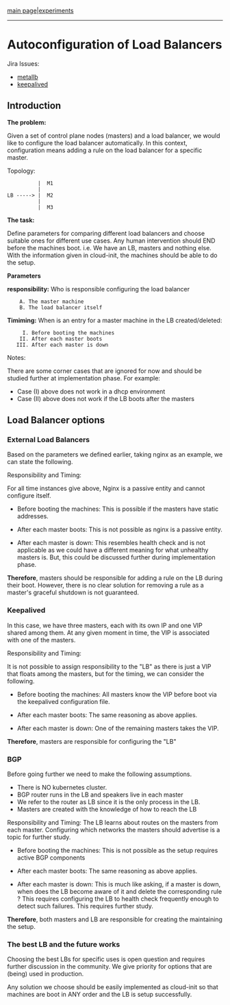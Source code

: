 [main page](README.md)|[experiments](experiments/AIR-140_.md)

---

# Autoconfiguration of Load Balancers

Jira Issues: 
- [metallb](https://airship.atlassian.net/browse/AIR-5)
- [keepalived](https://airship.atlassian.net/browse/AIR-140)

## Introduction

**The problem:**

Given a set of control plane nodes (masters) and a load balancer, we would like to configure the load balancer automatically. In this context, configuration means adding a rule on the load balancer for a specific master.

Topology:

```
          |  M1
          | 
LB -----> |  M2
          |
          |  M3
```

**The task:**

Define parameters for comparing different load balancers and choose suitable ones for different use cases. Any human intervention should END before the machines boot. i.e. We have an LB, masters and nothing else. With the information given in cloud-init, the machines should be able to do the setup.

**Parameters**

 **responsibility:** Who is responsible configuring the load balancer

        A. The master machine
        B. The load balancer itself

**Timiming:** When is an entry for a master machine in the LB created/deleted:

         I. Before booting the machines
        II. After each master boots
       III. After each master is down

Notes:

There are some corner cases that are ignored for now and should be studied further at implementation phase. For example:

- Case (I) above does not work in a dhcp environment
- Case (II) above does not work if the LB boots after the masters

## Load Balancer options

### External Load Balancers
Based on the parameters we defined earlier, taking nginx as an example, we can state the following.

Responsibility and Timing:

For all time instances give above, Nginx is a passive entity and cannot configure itself.

- Before booting the machines:
This is possible if the masters have static addresses.

- After each master boots:
This is not possible as nginx is a passive entity.

- After each master is down:
This resembles health check and is not applicable as we could have a different meaning for what unhealthy masters is. But, this could be discussed further during implementation phase.

**Therefore**, masters should be responsible for adding a rule on the LB during their boot. However, there is no clear solution for removing a rule as a master's graceful shutdown is not guaranteed.

### Keepalived

In this case, we have three masters, each with its own IP and one VIP shared among them. At any given moment in time, the VIP is associated with one of the masters.

Responsibility and Timing:

It is not possible to assign responsibility to the "LB" as there is just a VIP that floats among the masters, but for the timing, we can consider the following. 

- Before booting the machines:
All masters know the VIP before boot via the keepalived configuration file.

- After each master boots:
The same reasoning as above applies.

- After each master is down:
One of the remaining masters takes the VIP.

**Therefore**, masters are responsible for configuring the "LB"

### BGP

Before going further we need to make the following assumptions.

- There is NO kubernetes cluster.
- BGP router runs in the LB and speakers live in each master
- We refer to the router as LB since it is the only process in the LB.
- Masters are created with the knowledge of how to reach the LB 

Responsibility and Timing:
The LB learns about routes on the masters from each master. Configuring which networks the masters should advertise is a topic for further study.

- Before booting the machines:
This is not possible as the setup requires active BGP components

- After each master boots: 
The same reasoning as above applies.

- After each master is down: 
This is much like asking, if a master is down, when does the LB become aware of it and delete the corresponding rule ? This requires configuring the LB to health check frequently enough to detect such failures. This requires further study.

**Therefore**, both masters and LB are responsible for creating the maintaining the setup.

### The best LB and the future works

Choosing the best LBs for specific uses is open question and requires further discussion in the community. We give priority for options that are (being) used in production.

Any solution we choose should be easily implemented as cloud-init so that machines are boot in ANY order and the LB is setup successfully.